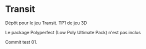 # Transit
Dépôt pour le jeu Transit. TP1 de jeu 3D

Le package Polyperfect (Low Poly Ultimate Pack) n'est pas inclus

Commit test 01.

